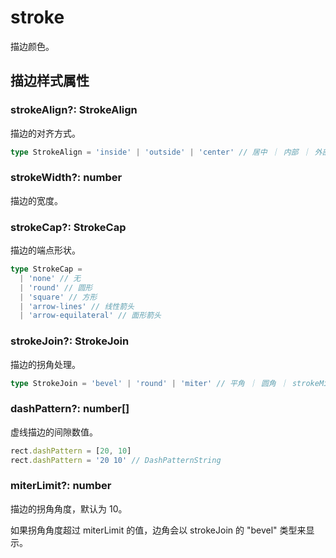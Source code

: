 <script setup>
import Case from '/component/Case.vue'
</script>

# stroke

描边颜色。

<case name="Stroke"></case>

## 描边样式属性

### strokeAlign?: StrokeAlign

描边的对齐方式。

```ts
type StrokeAlign = 'inside' | 'outside' | 'center' // 居中 ｜ 内部 ｜ 外部
```

### strokeWidth?: number

描边的宽度。

### strokeCap?: StrokeCap

描边的端点形状。

```ts
type StrokeCap =
  | 'none' // 无
  | 'round' // 圆形
  | 'square' // 方形
  | 'arrow-lines' // 线性箭头
  | 'arrow-equilateral' // 面形箭头
```

### strokeJoin?: StrokeJoin

描边的拐角处理。

```ts
type StrokeJoin = 'bevel' | 'round' | 'miter' // 平角 ｜ 圆角 ｜ strokeMiterLimit
```

### dashPattern?: number[]

虚线描边的间隙数值。

```ts
rect.dashPattern = [20, 10]
rect.dashPattern = '20 10' // DashPatternString
```

### miterLimit?: number

描边的拐角角度，默认为 10。

如果拐角角度超过 miterLimit 的值，边角会以 strokeJoin 的 "bevel" 类型来显示。
